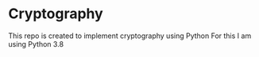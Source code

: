 # Cryptography
This repo is created to implement cryptography using Python 
For this I am using Python 3.8
